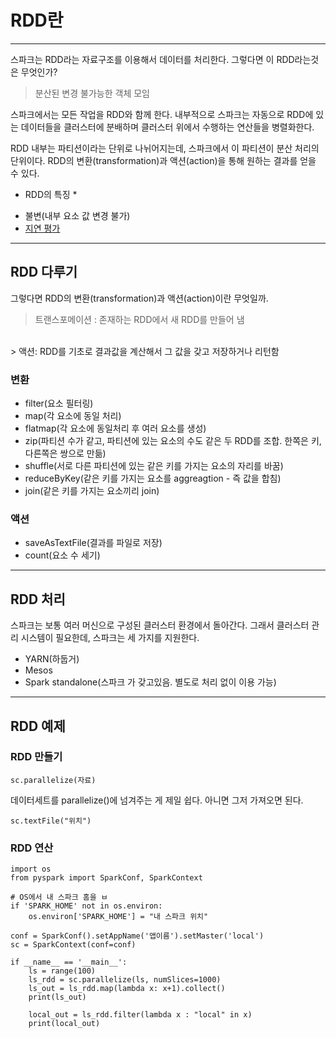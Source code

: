 # RDD란

---

스파크는 RDD라는 자료구조를 이용해서 데이터를 처리한다. 그렇다면 이 RDD라는것은 무엇인가?

> 분산된 변경 불가능한 객체 모임

스파크에서는 모든 작업을 RDD와 함께 한다. 내부적으로 스파크는 자동으로 RDD에 있는 데이터들을 클러스터에 분배하며 클러스터 위에서 수행하는 연산들을 병렬화한다. 

RDD 내부는 파티션이라는 단위로 나뉘어지는데, 스파크에서 이 파티션이 분산 처리의 단위이다. RDD의 변환(transformation)과 액션(action)을 통해 원하는 결과를 얻을 수 있다.

* RDD의 특징 *

- 불변(내부 요소 값 변경 불가)
- [지연 평가](http://dsiceeast.tistory.com/m/69)


---

## RDD 다루기

그렇다면 RDD의 변환(transformation)과 액션(action)이란 무엇일까.

> 트랜스포메이션 : 존재하는 RDD에서 새 RDD를 만들어 냄
<br>
> 액션: RDD를 기초로 결과값을 계산해서 그 값을 갖고 저장하거나 리턴함

### 변환

- filter(요소 필터링)
- map(각 요소에 동일 처리)
- flatmap(각 요소에 동일처리 후 여러 요소를 생성)
- zip(파티션 수가 같고, 파티션에 있는 요소의 수도 같은 두 RDD를 조합. 한쪽은 키, 다른쪽은 쌍으로 만듦)
- shuffle(서로 다른 파티션에 있는 같은 키를 가지는 요소의 자리를 바꿈)
- reduceByKey(같은 키를 가지는 요소를 aggreagtion - 즉 값을 합침)
- join(같은 키를 가지는 요소끼리 join)

### 액션

- saveAsTextFile(결과를 파일로 저장)
- count(요소 수 세기)

---

## RDD 처리

스파크는 보통 여러 머신으로 구성된 클러스터 환경에서 돌아간다. 그래서 클러스터 관리 시스템이 필요한데, 스파크는 세 가지를 지원한다.

- YARN(하둡거)
- Mesos
- Spark standalone(스파크 가 갖고있음. 별도로 처리 없이 이용 가능)

---

## RDD 예제

### RDD 만들기

`sc.parallelize(자료)`

데이터세트를 parallelize()에 넘겨주는 게 제일 쉽다.
아니면 그저 가져오면 된다.

`sc.textFile("위치")`

### RDD 연산


```
import os
from pyspark import SparkConf, SparkContext

# OS에서 내 스파크 홈을 ㅂ                      
if 'SPARK_HOME' not in os.environ:
    os.environ['SPARK_HOME'] = "내 스파크 위치"

conf = SparkConf().setAppName('앱이름').setMaster('local')
sc = SparkContext(conf=conf)

if __name__ == '__main__':
    ls = range(100)
    ls_rdd = sc.parallelize(ls, numSlices=1000)
    ls_out = ls_rdd.map(lambda x: x+1).collect()
    print(ls_out)

    local_out = ls_rdd.filter(lambda x : "local" in x)
    print(local_out)
```

